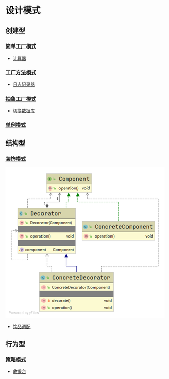 # 设计模式

## 创建型

### [简单工厂模式][simple-factory]
- [计算器][simple-factory/calculator]

### [工厂方法模式][factory-method]
- [日志记录器][factory-method/logger]

### [抽象工厂模式][abstract-factory]
- [切换数据库][abstract-factory/database]


### [单例模式][singleton]

## 结构型

### [装饰模式][decorator]
![uml][decorator/uml]
- [饮品调配][decorator/drink]

## 行为型

### [策略模式][strategy]
- [收银台][strategy/cashier]


[simple-factory]: https://github.com/fengbaoheng/design-pattern/blob/master/simple-factory
[simple-factory/calculator]: https://github.com/fengbaoheng/design-pattern/blob/master/simple-factory/calculator

[factory-method]: https://github.com/fengbaoheng/design-pattern/blob/master/factory-method
[factory-method/logger]: https://github.com/fengbaoheng/design-pattern/blob/master/factory-method/logger

[abstract-factory]: https://github.com/fengbaoheng/design-pattern/blob/master/abstract-factory
[abstract-factory/database]: https://github.com/fengbaoheng/design-pattern/blob/master/abstract-factory/database

[singleton]: https://github.com/fengbaoheng/design-pattern/blob/master/singleton



[decorator]: https://github.com/fengbaoheng/design-pattern/blob/master/decorator
[decorator/uml]: https://github.com/fengbaoheng/design-pattern/blob/master/decorator/src/main/java/uml/uml.png
[decorator/drink]: https://github.com/fengbaoheng/design-pattern/blob/master/decorator/src/main/java/drink



[strategy]: https://github.com/fengbaoheng/design-pattern/blob/master/strategy
[strategy/cashier]: https://github.com/fengbaoheng/design-pattern/blob/master/strategy/cashier